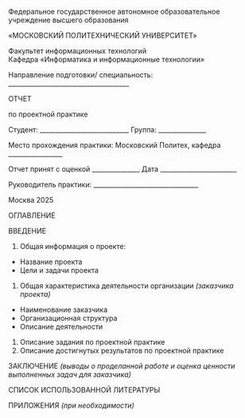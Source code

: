 ﻿Федеральное государственное автономное образовательное учреждение высшего образования

«МОСКОВСКИЙ ПОЛИТЕХНИЧЕСКИЙ УНИВЕРСИТЕТ»

Факультет информационных технологий\
Кафедра «Информатика и информационные технологии»

Направление подготовки/ специальность: \_\_\_\_\_\_\_\_\_\_\_\_\_\_\_\_\_\_\_\_\_\_\_\_\_\_\_\_\_\_\_\_\_\_\_\_\_\_


ОТЧЕТ

по проектной практике

Студент: \_\_\_\_\_\_\_\_\_\_\_\_\_\_\_\_\_\_\_\_\_\_\_\_\_\_\_\_ Группа: \_\_\_\_\_\_\_\_\_\_\_\_\_\_\_

Место прохождения практики: Московский Политех, кафедра \_\_\_\_\_\_\_\_\_\_\_\_\_\_\_\_\_

Отчет принят с оценкой \_\_\_\_\_\_\_\_\_\_\_\_\_\_\_ Дата \_\_\_\_\_\_\_\_\_\_\_\_\_\_\_\_\_\_\_\_\_\_\_\_

Руководитель практики: \_\_\_\_\_\_\_\_\_\_\_\_\_\_\_\_\_\_\_\_\_\_\_\_\_\_\_\_\_\_\_\_\_




Москва 2025

ОГЛАВЛЕНИЕ

ВВЕДЕНИЕ

1. Общая информация о проекте:
- Название проекта
- Цели и задачи проекта
1. Общая характеристика деятельности организации *(заказчика проекта)*
- Наименование заказчика
- Организационная структура
- Описание деятельности
1. Описание задания по проектной практике 
1. Описание достигнутых результатов по проектной практике

ЗАКЛЮЧЕНИЕ *(выводы о проделанной работе и оценка ценности выполненных задач для заказчика)*

СПИСОК ИСПОЛЬЗОВАННОЙ ЛИТЕРАТУРЫ

ПРИЛОЖЕНИЯ *(при необходимости)*













